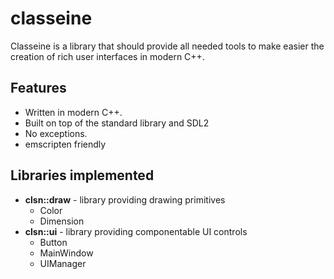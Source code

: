 # classeine

Classeine is a library that should provide all needed tools to make easier
the creation of rich user interfaces in modern C++.

## Features
* Written in modern C++.
* Built on top of the standard library and SDL2
* No exceptions.
* emscripten friendly

## Libraries implemented

* **clsn::draw** - library providing drawing primitives
  * Color 
  * Dimension
* **clsn::ui** - library providing componentable UI controls
  * Button
  * MainWindow
  * UIManager

